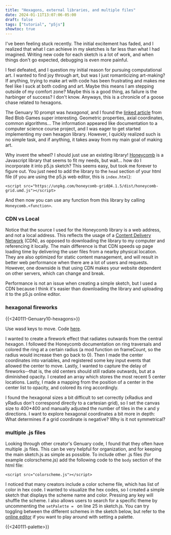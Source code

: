 ```yaml
---
title: "Hexagons, external libraries, and multiple files"
date: 2024-01-11T13:07:06-05:00
draft: false
tags: ["tutorial", "p5js"]
showtoc: true
---
```


I've been feeling stuck recently. The initial excitement has faded, and I realized that what I can achieve in my sketches is far less than what I had imagined. Writing new code for each sketch is a lot of work, and when things don't go expected, debugging is even more painful.

I feel defeated, and I question my initial reason for pursuing computational art. I wanted to find joy through art, but was I just romanticizing art-making? If anything, trying to make art with code has been frustrating and makes me feel like I suck at both coding and art. Maybe this means I am stepping outside of my comfort zone? Maybe this is a good thing, as failure is the harbinger of success? I don't know. Anyways, this is a chronicle of a goose chase related to hexagons.

The Genuary 10 prompt was *hexagonal*, and I found the [linked article](https://www.redblobgames.com/grids/hexagons/) from Red Blob Games super interesting. Geometric properties, axial coordinates, common algorithms... The information appeared like documentation to a computer science course project, and I was eager to get started implementing my own hexagon library. However, I quickly realized such is no simple task, and if anything, it takes away from my main goal of making art.

Why invent the wheel? I should just use an existing library! [Honeycomb](https://abbekeultjes.nl/honeycomb/guide/getting-started.html) is a Javascript library that seems to fit my needs, but wait... how do I incorporate it into p5.js sketch? This seems easy, but took me forever to figure out. You just need to add the library to the `head` section of your html file (if you are using the p5.js web editor, this is `index.html`):
```
<script src="https://unpkg.com/honeycomb-grid@4.1.5/dist/honeycomb-grid.umd.js"></script>
```
And then now you can use any function from this library by calling `Honeycomb.<function>`.

### CDN vs Local
Notice that the source I used for the Honeycomb library is a web address, and not a local address. This reflects the usage of a [Content Delivery Network](https://aws.amazon.com/what-is/cdn/) (CDN), as opposed to downloading the library to my computer and referencing it locally. The main difference is that CDN speeds up page loading time by delivering the user files from a nearby physical location. They are also optimized for static content management, and will result in better web performance when there are a lot of users and requests. However, one downside is that using CDN makes your website dependent on other servers, which can change and break.

Performance is not an issue when creating a simple sketch, but I used a CDN because I think it's easier than downloading the library and uploading it to the p5.js online editor.

### hexagonal fireworks
{{<240111-Genuary10-hexagons>}}

Use wasd keys to move. Code [here](https://editor.p5js.org/desaiwang/sketches/jPGhfqVlE).

I wanted to create a firework effect that radiates outwards from the central hexagon. I followed the Honeycomb documentation on ring traversals and colored the ring at a certain radius (a mod function on frameCount, so the radius would increase then go back to 0). Then I made the center coordinates into variables, and registered some key input events that allowed the center to move. Lastly, I wanted to capture the delay of fireworks--that is, the old centers should still radiate outwards, but at a diminished opacity. I created an array which stores the most recent 5 center locations. Lastly, I made a mapping from the position of a center in the center list to opacity, and colored its ring accordingly.

I found the hexagonal sizes a bit difficult to set correctly (xRadius and yRadius don't correspond directly to a cartesian grid), so I set the canvas size to 400*400 and manually adjusted the number of tiles in the x and y directions. I want to explore hexagonal coordinates a bit more in depth: What determines if a grid coordinate is negative? Why is it not symmetrical? 

### multiple .js files
Looking through other creator's Genuary code, I found that they often have multiple .js files. This can be very helpful for organization, and for keeping the main sketch.js as simple as possible. To include other .js files (for example colorscheme.js) add the following code to the `body` section of the html file:

```
<script src="colorscheme.js"></script>
```

I noticed that many creators include a color scheme file, which has list of color in hex code. I wanted to visualize the hex codes, so I created a simple sketch that displays the scheme name and color. Pressing any key will shuffle the scheme. I also allows users to search for a specific theme by uncommenting the `setPalette = ` on line 25 in sketch.js. You can try toggling between the different schemes in the sketch below, but refer to the [online editor](https://editor.p5js.org/desaiwang/sketches/oxejCRTXV) if you want to play around with setting a palette.

{{<240111-palette>}}